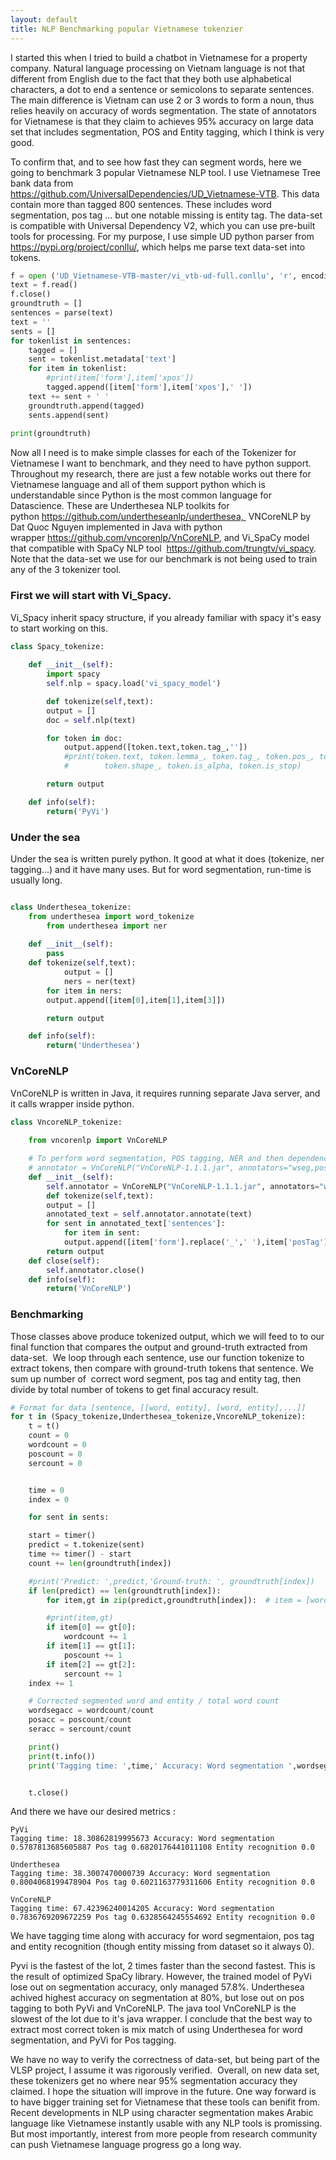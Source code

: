 ```yaml
---
layout: default
title: NLP Benchmarking popular Vietnamese tokenzier
---
```


I started this when I tried to build a chatbot in Vietnamese for a property company. Natural language processing on Vietnam language is not that different from English due to the fact that they both use alphabetical characters, a dot to end a sentence or semicolons to separate sentences.  The main difference is Vietnam can use 2 or 3 words to form a noun, thus relies heavily on accuracy of words segmentation. The state of annotators for Vietnamese is that they claim to achieves 95% accuracy on large data set that includes segmentation, POS and Entity tagging, which I think is very good.


To confirm that, and to see how fast they can segment words, here we going to benchmark 3 popular Vietnamese NLP tool. I use Vietnamese Tree bank data from  https://github.com/UniversalDependencies/UD_Vietnamese-VTB. This data contain more than tagged 800 sentences. These includes word segmentation, pos tag ... but one notable missing is entity tag. The data-set is compatible with Universal Dependency V2, which you can use pre-built tools for processing. For my purpose, I use simple UD python parser from  https://pypi.org/project/conllu/, which helps me parse text data-set into tokens. 

```python
f = open ('UD_Vietnamese-VTB-master/vi_vtb-ud-full.conllu', 'r', encoding='utf-8')
text = f.read()
f.close()
groundtruth = []
sentences = parse(text)
text = ''
sents = []
for tokenlist in sentences:
	tagged = []
	sent = tokenlist.metadata['text']
	for item in tokenlist:
		#print(item['form'],item['xpos'])
		tagged.append([item['form'],item['xpos'],' '])
	text += sent + ' '
	groundtruth.append(tagged)
	sents.append(sent)
	
print(groundtruth)
```

Now all I need is to make simple classes for each of the Tokenizer for Vietnamese I want to benchmark, and they need to have python support. Throughout my research, there are just a few notable works out there for Vietnamese language and all of them support python which is understandable since Python is the most common language for Datascience. These are Underthesea NLP toolkits for python https://github.com/undertheseanlp/underthesea,  VNCoreNLP by Dat Quoc Nguyen implemented in Java with python wrapper https://github.com/vncorenlp/VnCoreNLP, and Vi_SpaCy model that compatible with SpaCy NLP tool  https://github.com/trungtv/vi_spacy. Note that the data-set we use for our benchmark is not being used to train any of the 3 tokenizer tool.

### First we will start with Vi_Spacy. 
Vi_Spacy inherit spacy structure, if you already familiar with spacy it's easy to start working on this.

```python
class Spacy_tokenize:
 
	def __init__(self):
		import spacy
		self.nlp = spacy.load('vi_spacy_model')

		def tokenize(self,text):
		output = []
		doc = self.nlp(text)

		for token in doc:
		    output.append([token.text,token.tag_,''])
		    #print(token.text, token.lemma_, token.tag_, token.pos_, token.dep_,
		    #        token.shape_, token.is_alpha, token.is_stop)

		return output

	def info(self):
		return('PyVi')
```
### Under the sea
Under the sea is written purely python. It good at what it does (tokenize, ner tagging...) and it have many uses. But for word segmentation, run-time is usually long.
```python

class Underthesea_tokenize:
	from underthesea import word_tokenize
		from underthesea import ner
	
	def __init__(self):
		pass
	def tokenize(self,text):
			output = []
			ners = ner(text)
	    for item in ners:
		output.append([item[0],item[1],item[3]])

	    return output

	def info(self):
		return('Underthesea')
```
### VnCoreNLP
VnCoreNLP is written in Java, it requires running separate Java server, and it calls wrapper inside python.
```python
class VncoreNLP_tokenize:
    
	from vncorenlp import VnCoreNLP

	# To perform word segmentation, POS tagging, NER and then dependency parsing
	# annotator = VnCoreNLP("VnCoreNLP-1.1.1.jar", annotators="wseg,pos,ner,parse", max_heap_size='-Xmx2g')
	def __init__(self):
		self.annotator = VnCoreNLP("VnCoreNLP-1.1.1.jar", annotators="wseg,pos,ner,parse", max_heap_size='-Xmx2g')
		def tokenize(self,text):
		output = []
		annotated_text = self.annotator.annotate(text)
		for sent in annotated_text['sentences']:
		    for item in sent:
			output.append([item['form'].replace('_',' '),item['posTag'],item['nerLabel']])
		return output
	def close(self):
		self.annotator.close()
	def info(self):
		return('VnCoreNLP')
```
### Benchmarking 
Those classes above produce tokenized output, which we will feed to to our final function that compares the output and ground-truth extracted from data-set.  We loop through each sentence, use our function tokenize to extract tokens, then compare with ground-truth tokens that sentence. We sum up number of  correct word segment, pos tag and entity tag, then divide by total number of tokens to get final accuracy result. 

```python
# Format for data [sentence, [[word, entity], [word, entity],...]]
for t in (Spacy_tokenize,Underthesea_tokenize,VncoreNLP_tokenize):
	t = t()
	count = 0
	wordcount = 0
	poscount = 0
	sercount = 0


	time = 0
	index = 0

	for sent in sents:

	start = timer()
	predict = t.tokenize(sent)
	time += timer() - start
	count += len(groundtruth[index])

	#print('Predict: ',predict,'Ground-truth: ', groundtruth[index])
	if len(predict) == len(groundtruth[index]):
	    for item,gt in zip(predict,groundtruth[index]):  # item = [word, pos, entity]

		#print(item,gt)
		if item[0] == gt[0]:
		    wordcount += 1
		if item[1] == gt[1]:
		    poscount += 1
		if item[2] == gt[2]:
		    sercount += 1
	index += 1

	# Corrected segmented word and entity / total word count
	wordsegacc = wordcount/count
	posacc = poscount/count
	seracc = sercount/count

	print()
	print(t.info())
	print('Tagging time: ',time,' Accuracy: Word segmentation ',wordsegacc,' Pos tag ',posacc,' Entity recognition ',seracc)


	t.close()
```
And there we have our desired metrics :

```
PyVi
Tagging time: 18.30862819995673 Accuracy: Word segmentation 0.5787813685605887 Pos tag 0.6820176441011108 Entity recognition 0.0

Underthesea
Tagging time: 38.3007470000739 Accuracy: Word segmentation 0.8004068199478904 Pos tag 0.6021163779311606 Entity recognition 0.0

VnCoreNLP
Tagging time: 67.42396240014205 Accuracy: Word segmentation 0.7836769209672259 Pos tag 0.6328564245554692 Entity recognition 0.0
```

We have tagging time along with accuracy for word segmentaion, pos tag and entity recognition (though entity missing from dataset so it always 0). 

Pyvi is the fastest of the lot, 2 times faster than the second fastest. This is the result of optimized SpaCy library. However, the trained model of PyVi lose out on segmentation accuracy, only managed 57.8%. Underthesea achived highest accuracy on segmentation at 80%, but lose out on pos tagging to both PyVi and VnCoreNLP. The java tool VnCoreNLP is the slowest of the lot due to it's java wrapper. I conclude that the best way to extract most correct token is mix match of using Underthesea for word segmentation, and PyVi for Pos tagging. 

We have no way to verify the correctness of data-set, but being part of the VLSP project, I assume it was rigorously verified.  Overall, on new data set, these tokenizers get no where near 95% segmentation accuracy they claimed. I hope the situation will improve in the future. One way forward is to have bigger training set for Vietnamese that these tools can benifit from. Recent developments in NLP using character segmentation makes Arabic language like Vietnamese instantly usable with any NLP tools is promissing. But most importantly, interest from more people from research community can push Vietnamese language progress go a long way.
